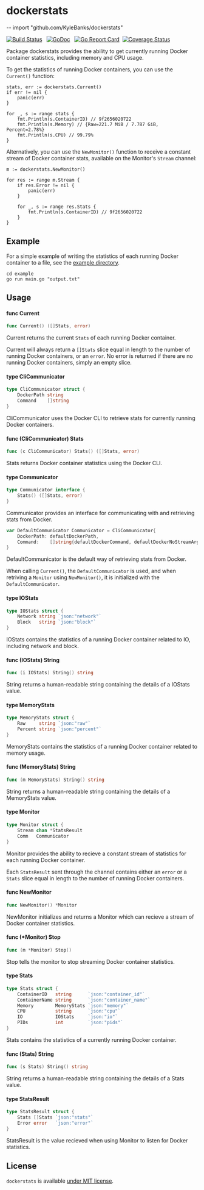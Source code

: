 # dockerstats
--
    import "github.com/KyleBanks/dockerstats"

[![Build Status](https://travis-ci.org/KyleBanks/dockerstats.svg?branch=master)](https://travis-ci.org/KyleBanks/dockerstats) &nbsp;
[![GoDoc](https://godoc.org/github.com/KyleBanks/dockerstats?status.svg)](https://godoc.org/github.com/KyleBanks/dockerstats) &nbsp;
[![Go Report Card](https://goreportcard.com/badge/github.com/KyleBanks/dockerstats)](https://goreportcard.com/report/github.com/KyleBanks/dockerstats)&nbsp;
[![Coverage Status](https://coveralls.io/repos/github/KyleBanks/dockerstats/badge.svg?branch=master)](https://coveralls.io/github/KyleBanks/dockerstats?branch=master)

Package dockerstats provides the ability to get currently running Docker
container statistics, including memory and CPU usage.

To get the statistics of running Docker containers, you can use the `Current()`
function:

    stats, err := dockerstats.Current()
    if err != nil {
    	panic(err)
    }

    for _, s := range stats {
    	fmt.Println(s.ContainerID) // 9f2656020722
    	fmt.Println(s.Memory) // {Raw=221.7 MiB / 7.787 GiB, Percent=2.78%}
    	fmt.Println(s.CPU) // 99.79%
    }

Alternatively, you can use the `NewMonitor()` function to receive a constant
stream of Docker container stats, available on the Monitor's `Stream` channel:

    m := dockerstats.NewMonitor()

    for res := range m.Stream {
    	if res.Error != nil {
    		panic(err)
    	}

    	for _, s := range res.Stats {
    		fmt.Println(s.ContainerID) // 9f2656020722
    	}
    }

## Example

For a simple example of writing the statistics of each running Docker container to a file, see the [example directory](./example).

```
cd example
go run main.go "output.txt"
```

## Usage

#### func  Current

```go
func Current() ([]Stats, error)
```
Current returns the current `Stats` of each running Docker container.

Current will always return a `[]Stats` slice equal in length to the number of
running Docker containers, or an `error`. No error is returned if there are no
running Docker containers, simply an empty slice.

#### type CliCommunicator

```go
type CliCommunicator struct {
	DockerPath string
	Command    []string
}
```

CliCommunicator uses the Docker CLI to retrieve stats for currently running
Docker containers.

#### func (CliCommunicator) Stats

```go
func (c CliCommunicator) Stats() ([]Stats, error)
```
Stats returns Docker container statistics using the Docker CLI.

#### type Communicator

```go
type Communicator interface {
	Stats() ([]Stats, error)
}
```

Communicator provides an interface for communicating with and retrieving stats
from Docker.

```go
var DefaultCommunicator Communicator = CliCommunicator{
	DockerPath: defaultDockerPath,
	Command:    []string{defaultDockerCommand, defaultDockerNoStreamArg, defaultDockerFormatArg, defaultDockerFormat},
}
```
DefaultCommunicator is the default way of retrieving stats from Docker.

When calling `Current()`, the `DefaultCommunicator` is used, and when retriving
a `Monitor` using `NewMonitor()`, it is initialized with the
`DefaultCommunicator`.

#### type IOStats

```go
type IOStats struct {
	Network string `json:"network"`
	Block   string `json:"block"`
}
```

IOStats contains the statistics of a running Docker container related to IO,
including network and block.

#### func (IOStats) String

```go
func (i IOStats) String() string
```
String returns a human-readable string containing the details of a IOStats
value.

#### type MemoryStats

```go
type MemoryStats struct {
	Raw     string `json:"raw"`
	Percent string `json:"percent"`
}
```

MemoryStats contains the statistics of a running Docker container related to
memory usage.

#### func (MemoryStats) String

```go
func (m MemoryStats) String() string
```
String returns a human-readable string containing the details of a MemoryStats
value.

#### type Monitor

```go
type Monitor struct {
	Stream chan *StatsResult
	Comm   Communicator
}
```

Monitor provides the ability to recieve a constant stream of statistics for each
running Docker container.

Each `StatsResult` sent through the channel contains either an `error` or a
`Stats` slice equal in length to the number of running Docker containers.

#### func  NewMonitor

```go
func NewMonitor() *Monitor
```
NewMonitor initializes and returns a Monitor which can recieve a stream of
Docker container statistics.

#### func (*Monitor) Stop

```go
func (m *Monitor) Stop()
```
Stop tells the monitor to stop streaming Docker container statistics.

#### type Stats

```go
type Stats struct {
	ContainerID   string      `json:"container_id"`
	ContainerName string      `json:"container_name"`
	Memory        MemoryStats `json:"memory"`
	CPU           string      `json:"cpu"`
	IO            IOStats     `json:"io"`
	PIDs          int         `json:"pids"`
}
```

Stats contains the statistics of a currently running Docker container.

#### func (Stats) String

```go
func (s Stats) String() string
```
String returns a human-readable string containing the details of a Stats value.

#### type StatsResult

```go
type StatsResult struct {
	Stats []Stats `json:"stats"`
	Error error   `json:"error"`
}
```

StatsResult is the value recieved when using Monitor to listen for Docker
statistics.

## License

`dockerstats` is available [under MIT license](./LICENSE).
